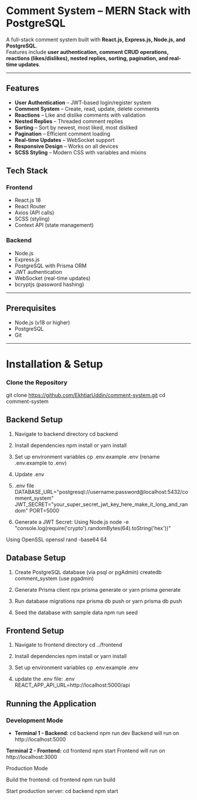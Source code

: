 # Comment System – MERN Stack with PostgreSQL

A full-stack comment system built with **React.js, Express.js, Node.js, and PostgreSQL**.  
Features include **user authentication, comment CRUD operations, reactions (likes/dislikes), nested replies, sorting, pagination, and real-time updates**.

---

## Features

- **User Authentication** – JWT-based login/register system  
- **Comment System** – Create, read, update, delete comments  
- **Reactions** – Like and dislike comments with validation  
- **Nested Replies** – Threaded comment replies  
- **Sorting** – Sort by newest, most liked, most disliked  
- **Pagination** – Efficient comment loading  
- **Real-time Updates** – WebSocket support  
- **Responsive Design** – Works on all devices  
- **SCSS Styling** – Modern CSS with variables and mixins 

## Tech Stack

### Frontend
- React.js 18  
- React Router  
- Axios (API calls)  
- SCSS (styling)  
- Context API (state management)  

### Backend
- Node.js  
- Express.js  
- PostgreSQL with Prisma ORM  
- JWT authentication  
- WebSocket (real-time updates)  
- bcryptjs (password hashing)  

---
## Prerequisites

- Node.js (v18 or higher)  
- PostgreSQL  
- Git  

---

# Installation & Setup

### Clone the Repository

git clone <https://github.com/EkhtiarUddin/comment-system.git>
cd comment-system
## Backend Setup

1. Navigate to backend directory
cd backend

2. Install dependencies
npm install or yarn install

4. Set up environment variables
cp .env.example .env (rename .env.example to .env)

5. Update .env

5. .env file
DATABASE_URL="postgresql://username:password@localhost:5432/comment_system"
JWT_SECRET="your_super_secret_jwt_key_here_make_it_long_and_random"
PORT=5000

6. Generate a JWT Secret:
Using Node.js
node -e "console.log(require('crypto').randomBytes(64).toString('hex'))"

Using OpenSSL
openssl rand -base64 64

## Database Setup

1. Create PostgreSQL database (via psql or pgAdmin)
createdb comment_system (use pgadmin)

2. Generate Prisma client
npx prisma generate or yarn prisma generate

3. Run database migrations
npx prisma db push or yarn prisma db push

4. Seed the database with sample data
npm run seed

## Frontend Setup

1. Navigate to frontend directory
cd ../frontend

2. Install dependencies
npm install or yarn install

3. Set up environment variables
cp .env.example .env

5. update the .env file:
.env
REACT_APP_API_URL=http://localhost:5000/api

## Running the Application

### Development Mode

- **Terminal 1 - Backend:**
cd backend
npm run dev
Backend will run on http://localhost:5000

**Terminal 2 - Frontend:**
cd frontend
npm start
Frontend will run on http://localhost:3000

Production Mode

Build the frontend:
cd frontend
npm run build

Start production server:
cd backend
npm start